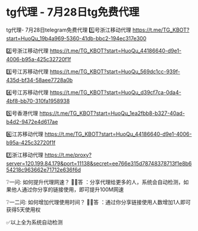 # tg代理 - 7月28日tg免费代理
tg代理- 7月28日telegram免费代理
1️⃣号浙江移动代理  https://t.me/TG_KBOT?start=HuoQu_19b4a969-5360-41db-bbc2-194ec317e300

2️⃣号浙江移动代理  https://t.me/TG_KBOT?start=HuoQu_44186640-d9e1-4006-b95a-425c32720f1f 

3️⃣号江苏移动代理  https://t.me/TG_KBOT?start=HuoQu_569dc1cc-939f-435d-bf34-58aee7728a0b

4️⃣号江苏移动代理 https://t.me/TG_KBOT?start=HuoQu_d39cf7ca-0da4-4bf8-bb70-310fa1958938 

5️⃣号香港代理 https://t.me/TG_KBOT?start=HuoQu_1ea2fbb8-b327-40ad-b4d2-9472e4d617ae

6️⃣江苏移动代理  https://t.me/TG_KBOT?start=HuoQu_44186640-d9e1-4006-b95a-425c32720f1f

7️⃣浙江移动代理 https://t.me/proxy?server=120.199.84.179&port=11138&secret=ee766e315d78748378713f1e8b654218c963662e71712e636f6d

❔一问: 如何提升代理网速？
👮‍♂️答   ：分享代理给更多的人，系统会自动检测，如果他人通过你分享的链接使用，即可提升100M网速

❔一二问:  如何增加代理使用时间？
👮‍♂️答   ：通过你分享链接使用人数增加1人即可获得5天使用权

✅以上全为系统自动检测
